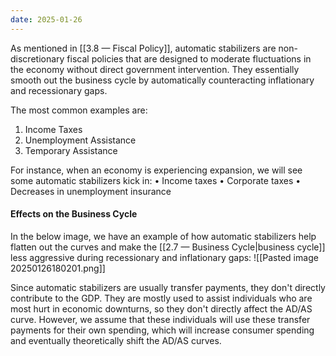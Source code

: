 ```yaml
---
date: 2025-01-26
---
```

As mentioned in [[3.8 — Fiscal Policy]], automatic stabilizers are non-discretionary fiscal policies that are designed to moderate fluctuations in the economy without direct government intervention. They essentially smooth out the business cycle by automatically counteracting inflationary and recessionary gaps. 

The most common examples are:
1. Income Taxes
2. Unemployment Assistance
3. Temporary Assistance

For instance, when an economy is experiencing expansion, we will see some automatic stabilizers kick in:
• Income taxes
• Corporate taxes
• Decreases in unemployment insurance
#### Effects on the Business Cycle
In the below image, we have an example of how automatic stabilizers help flatten out the curves and make the [[2.7 — Business Cycle|business cycle]] less aggressive during recessionary and inflationary gaps:
![[Pasted image 20250126180201.png]]

Since automatic stabilizers are usually transfer payments, they don't directly contribute to the GDP. They are mostly used to assist individuals who are most hurt in economic downturns, so they don't directly affect the AD/AS curve. However, we assume that these individuals will use these transfer payments for their own spending, which will increase consumer spending and eventually theoretically shift the AD/AS curves. 